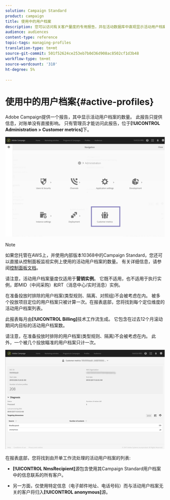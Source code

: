 ```yaml
---
solution: Campaign Standard
product: campaign
title: 使用中的用户档案
description: 您可以访问有关客户量度的专用报告，并在活动数据库中直观显示活动用户档案。
audience: audiences
content-type: reference
topic-tags: managing-profiles
translation-type: tm+mt
source-git-commit: 501f52624ce253eb7b0d36d908ac8502cf1d3b48
workflow-type: tm+mt
source-wordcount: '310'
ht-degree: 5%

---
```



# 使用中的用户档案{#active-profiles}

Adobe Campaign提供一个报告，其中显示活动用户档案的数量。 此报告只提供信息，对账单没有直接影响。 只有管理员才能访问此报告，位于&#x200B;**[!UICONTROL Administration > Customer metrics]**&#x200B;下。

![](assets/audience_active_profiles1.png)

>[!NOTE]
>
>如果您托管在AWS上，并使用内部版本10368中的Campaign Standard，您还可以直接从控制面板监视实例上使用的活动用户档案的数量。 有关详细信息，请参阅[控制面板文档](https://docs.adobe.com/content/help/en/control-panel/using/performance-monitoring/active-profiles-monitoring.html)。
>
>请注意，活动用户档案量度仅适用于&#x200B;**营销实例**。 它既不适用，也不适用于执行实例，即MID（中间采购）和RT（消息中心/实时消息）实例。


在准备投放时排除的用户档案(类型规则、隔离、对照组)不会被考虑在内。 被多个投放项目定位的用户档案只被计算一次。在报表底部，您将找到每个定位维度的活动用户档案列表。

此报表每月由&#x200B;**[!UICONTROL Billing]**&#x200B;技术工作流生成。 它包含在过去12个月滚动期间内目标的活动用户档案数。

请注意，在准备投放时排除的用户档案(类型规则、隔离)不会被考虑在内。 此外，一个被几个投放瞄准的用户档案只计一次。

![](assets/audience_active_profiles2.png)

在报表底部，您将找到由开单工作流处理的活动用户档案的列表:

* **[!UICONTROL NmsRecipient]**&#x200B;源包含使用其Campaign Standard用户档案中的信息联系的所有客户。

* 另一方面，仅使用特定信息（电子邮件地址、电话号码）而与活动用户档案无关的客户将归入&#x200B;**[!UICONTROL anonymous]**&#x200B;源。

